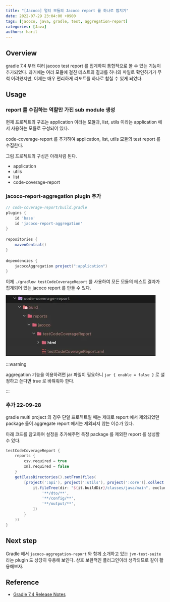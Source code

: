 ```yaml
---
title: "[Jacoco] 멀티 모듈의 Jacoco report 를 하나로 합치기"
date: 2022-07-29 23:04:00 +0900
tags: [jacoco, java, gradle, test, aggregation-report]
categories: [Java]
authors: haril
---
```


## Overview

gradle 7.4 부터 여러 jacoco test report 를 집계하여 통합적으로 볼 수 있는 기능이 추가되었다. 과거에는 여러 모듈에 걸친 테스트의 결과를 하나의 파일로 확인하기가 무척 어려웠지만, 이제는 매우 편리하게 리포트를 하나로 합칠 수 있게 되었다.

## Usage

### report 를 수집하는 역할만 가진 sub module 생성

현재 프로젝트의 구조는 application 이라는 모듈과, list, utils 이라는 application 에서 사용하는 모듈로 구성되어 있다.

code-coverage-report 를 추가하여 application, list, utils 모듈의 test report 를 수집한다.

그럼 프로젝트의 구성은 아래처럼 된다.

- application
- utils
- list
- code-coverage-report

### jacoco-report-aggregation plugin 추가

```gradle
// code-coverage-report/build.gradle
plugins {
    id 'base'
    id 'jacoco-report-aggregation'
}

repositories {
    mavenCentral()
}

dependencies {
    jacocoAggregation project(":application")
}
```

이제 `./gradlew testCodeCoverageReport` 를 사용하여 모든 모듈의 테스트 결과가 집계되어 있는 jacoco report 를 만들 수 있다.

![jacoco-directory](./jacoco-aggregation-directory.webp)

:::warning

aggregation 기능을 이용하려면 jar 파일이 필요하니 `jar { enable = false }` 로 설정하고 쓴다면 true 로 바꿔줘야 한다.

:::

### 추가 22-09-28

gradle multi project 의 경우 단일 프로젝트일 때는 제대로 report 에서 제외되었던 package 들이 aggregate report 에서는 제외되지 않는 이슈가 있다.

아래 코드를 참고하여 설정을 추가해주면 특정 package 를 제외한 report 를 생성할 수 있다.

```gradle
testCodeCoverageReport {
    reports {
        csv.required = true
        xml.required = false
    }
    getClassDirectories().setFrom(files(
        [project(':api'), project(':utils'), project(':core')].collect {
            it.fileTree(dir: "${it.buildDir}/classes/java/main", exclude: [
                '**/dto/**',
                '**/config/**',
                '**/output/**',
            ])
        }
    ))
}
```

## Next step

Gradle 에서 `jacoco-aggregation-report` 와 함께 소개하고 있는 `jvm-test-suite` 라는 plugin 도 상당히 유용해 보인다. 상호 보완적인 플러그인이라 생각되므로 같이 활용해보자.

## Reference

- [Gradle 7.4 Release Notes](https://docs.gradle.org/7.4/release-notes.html)
